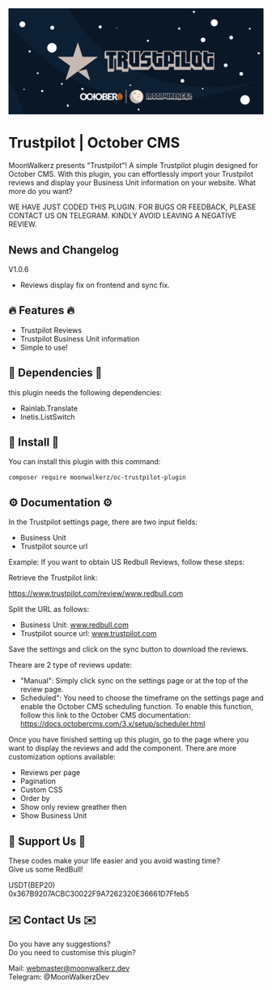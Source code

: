 <p align="center"> <img style="max-width: 100%; margin: 2rem auto; display: block;" src=cover_github.jpg></p>

# Trustpilot | October CMS

MoonWalkerz presents "Trustpilot"! A simple Trustpilot plugin designed for October CMS. With this plugin, you can effortlessly import your Trustpilot reviews and display your Business Unit information on your website. What more do you want?

WE HAVE JUST CODED THIS PLUGIN. FOR BUGS OR FEEDBACK, PLEASE CONTACT US ON TELEGRAM. KINDLY AVOID LEAVING A NEGATIVE REVIEW.

## News and Changelog

V1.0.6

- Reviews display fix on frontend and sync fix.

## 🔥 Features 🔥

- Trustpilot Reviews
- Trustpilot Business Unit information
- Simple to use!

## 💊 Dependencies 💊

this plugin needs the following dependencies:

- Rainlab.Translate
- Inetis.ListSwitch


## 🚀 Install 🚀

You can install this plugin with this command:
```
composer require moonwalkerz/oc-trustpilot-plugin
```


## ⚙️ Documentation ⚙️

In the Trustpilot settings page, there are two input fields:

- Business Unit
- Trustpilot source url

Example:
If you want to obtain US Redbull Reviews, follow these steps:

Retrieve the Trustpilot link:

https://www.trustpilot.com/review/www.redbull.com

Split the URL as follows:

- Business Unit: www.redbull.com
- Trustpilot source url: www.trustpilot.com

Save the settings and click on the sync button to download the reviews.

Theare are 2 type of reviews update:
- "Manual": Simply click sync on the settings page or at the top of the review page.
-  Scheduled": You need to choose the timeframe on the settings page and enable the October CMS scheduling function. To enable this function, follow this link to the October CMS documentation: https://docs.octobercms.com/3.x/setup/scheduler.html

Once you have finished setting up this plugin, go to the page where you want to display the reviews and add the component. There are more customization options available:

- Reviews per page
- Pagination
- Custom CSS
- Order by
- Show only review greather then
- Show Business Unit

## 🤑 Support Us 🤑

These codes make your life easier and you avoid wasting time?\
Give us some RedBull!

USDT(BEP20)\
0x367B9207ACBC30022F9A7262320E36661D7Ffeb5

## ✉️ Contact Us ✉️ 

Do you have any suggestions?\
Do you need to customise this plugin?

Mail: webmaster@moonwalkerz.dev\
Telegram: @MoonWalkerzDev
